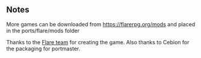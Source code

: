## Notes

More games can be downloaded from https://flarerpg.org/mods and placed in the ports/flare/mods folder

Thanks to the [Flare team](https://github.com/flareteam/flare-engine) for creating the game.  Also thanks to Cebion for the packaging for portmaster.




